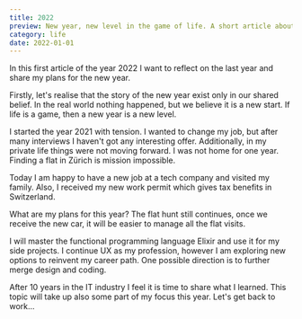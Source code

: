 ```yaml
---
title: 2022
preview: New year, new level in the game of life. A short article about last year reflections and some high level plans for this year. 
category: life
date: 2022-01-01
---
```


In this first article of the year 2022 I want to reflect on the last year and share my plans for the new year.

Firstly, let's realise that the story of the new year exist only in our shared belief. In the real world nothing happened, but we believe it is a new start. If life is a game, then a new year is a new level.

I started the year 2021 with tension. I wanted to change my job, but after many interviews I haven't got any interesting offer. Additionally, in my private life things were not moving forward. I was not home for one year. Finding a flat in Zürich is mission impossible.

Today I am happy to have a new job at a tech company and visited my family. Also, I received my new work permit which gives tax benefits in Switzerland.

What are my plans for this year? The flat hunt still continues, once we receive the new car, it will be easier to manage all the flat visits.

I will master the functional programming language Elixir and use it for my side projects. I continue UX as my profession, however I am exploring new options to reinvent my career path. One possible direction is to further merge design and coding.

After 10 years in the IT industry I feel it is time to share what I learned. This topic will take up also some part of my focus this year. Let's get back to work...
